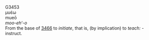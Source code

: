 <body>
  <p>G3453<br>  μυέω  <br> mueō  <br><i>moo-eh‘-o </i><br>From the base of <a href="g3466.htm">3466</a>  to <i>initiate</i>, that is, (by implication) to <i>teach:</i> - instruct.<br></p>
 </body>